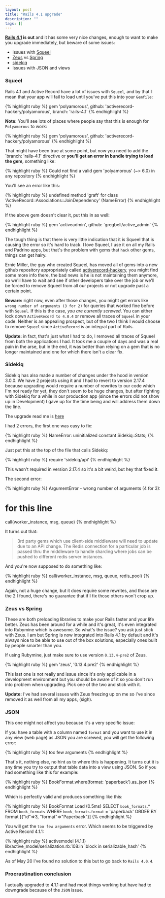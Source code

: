 ```yaml
---
layout: post
title: "Rails 4.1 upgrade"
description: ""
tags: []
---
```


**[Rails 4.1](http://edgeguides.rubyonrails.org/4_1_release_notes.html) is out** and it has some very nice changes, enough to want to make you upgrade immediately, but beware of some issues:

* Issues with [Squeel](https://github.com/activerecord-hackery/squeel)
* [Zeus](https://github.com/burke/zeus) vs [Spring](https://github.com/rails/spring/blob/master/README.md)
* [sidekiq](https://github.com/mperham/sidekiq)
* Issues with JSON and views


### Squeel
Rails 4.1 and Active Record have a lot of issues with `Squeel`, and by that I mean that your app will fail to load until you've put this into your `Gemfile`:

{% highlight ruby %}
gem 'polyamorous', github: 'activerecord-hackery/polyamorous', branch: 'rails-4.1'
{% endhighlight %}

**Note:** You'll see lots of places where people say that this is enough for `Polyamorous` to work:

{% highlight ruby %}
gem 'polyamorous', github: 'activerecord-hackery/polyamorous'
{% endhighlight %}

That might have been true at some point, but now you need to add the `branch: 'rails-4.1' directive or **you'll get an error in bundle trying to load the gem,** something like:

{% highlight ruby %}
Could not find a valid gem 'polyamorous' (~> 6.0) in any repository
{% endhighlight %}


You'll see an error like this:

{% highlight ruby %}
undefined method 'graft' for class 'ActiveRecord::Associations::JoinDependency' (NameError)
{% endhighlight %}

If the above gem doesn't clear it, put this in as well:

{% highlight ruby %}
gem 'activeadmin', github: 'gregbell/active_admin'
{% endhighlight %}

The tough thing is that there is very little indication that it is Squeel that is causing the error so it's hard to track. I love Squeel, I use it on all my Rails and Padrino apps, but that's the problem with gems that `hack` other gems, things can get hairy.

Ernie Miller, the guy who created Squeel, has moved all of gems into a new github repository appropriately called [activerecord-hackery](https://github.com/activerecord-hackery), you might find some more info there, the bad news is he is not maintaining them anymore, so we'll have to wait and see if other developers take over the job or we'll be forced to remove Squeel from all our projects or not upgrade past a certain point.

**Beware:** right now, even after those changes, you might get errors like `wrong number of arguments (3 for 2)` for queries that worked fine before with `Squeel`. If this is the case, *you are currently screwed*. You can either lock down `ActiveRecord to 4.0.4` or remove all traces of `Squeel` in your code. Neither is an appealing prospect, but of the two I think I would choose to remove `Squeel` since `ActiveRecord` is an integral part of Rails.

**Update:** in fact, that's just what I had to do, I removed all traces of Squeel from both the applications I had. It took me a couple of days and was a real pain in the arse, but in the end, it was better than relying on a gem that is no longer maintained and one for which there isn't a clear fix. 

### Sidekiq
Sidekiq has also made a number of changes under the hood in version 3.0.0. We have 2 projects using it and I had to revert to version 2.17.4 because upgrading would require a number of rewrites to our code which I'm not ready for yet, they don't seem to be huge changes, but after fighting with Sidekiq for a while in our production app (since the errors did not show up in Development) I gave up for the time being and will address them down the line.

The upgrade read me is [here](https://github.com/mperham/sidekiq/blob/master/3.0-Upgrade.md)

I had 2 errors, the first one was easy to fix:

{% highlight ruby %}
NameError: uninitialized constant Sidekiq::Stats;
{% endhighlight %}

Just put this at the top of the file that calls Sidekiq:

{% highlight ruby %}
require 'sidekiq/api'
{% endhighlight %}

This wasn't required in version 2.17.4 so it's a bit weird, but hey that fixed it.

The second error:

{% highlight ruby %}
ArgumentError - wrong number of arguments (4 for 3):
# for this line
call(worker_instance, msg, queue)
{% endhighlight %}

It turns out that:

> 3rd party gems which use client-side middleware will need to update due to an API change. The Redis connection for a particular job is passed thru the middleware to handle sharding where jobs can be pushed to different redis server instances.

And you're now supposed to do something like:

{% highlight ruby %}
call(worker_instance, msg, queue, redis_pool)
{% endhighlight %}

Again, not a huge change, but it does require some rewrites, and those are the 2 I found, there's no guarantee that if I fix those others won't crop up.

### Zeus vs Spring
These are both preloading libraries to make your Rails faster and your life better. Zeus has been around for a while and it's great, it's even integrated into Rubymine which is awesome. So what's the issue? you ask just stick with Zeus. I am but Spring is now integrated into Rails 4.1 by default and it's always nice to be able to use out of the box solutions, especially ones built by people smarter than you.

If using Rubymine, just make sure to use version `0.13.4-pre2` of Zeus.

{% highlight ruby %}
gem 'zeus', '0.13.4.pre2'
{% endhighlight %}

This last one is not really and issue since it's only applicable in a development environment but you should be aware of it so you don't run into problem when upgrading. Pick one of the two and stick with it.

**Update:** I've had several issues with Zeus freezing up on me so I've since removed it as well from all my apps, (sigh).

### JSON
This one might not affect you because it's a very specific issue:

If you have a table with a column named `format` and you want to use it in any view (web page) as JSON you are screwed, you will get the following error:

{% highlight ruby %}
	too few arguments
{% endhighlight %}
	
That's it, nothing else, no hint as to where this is happening. It turns out it is any time you try to output that table data into a view using JSON. So if you had something like this for example:

{% highlight ruby %}
	BookFormat.where(format: 'paperback').as_json
{% endhighlight %}	

Which is perfectly valid and produces something like this: 

{% highlight ruby %}
	BookFormat Load (0.5ms)  SELECT `book_formats`.* FROM `book_formats`  WHERE `book_formats`.`format` = 'paperback'  ORDER BY format
[{"id"=>3, "format"=>"Paperback"}]
{% endhighlight %}
	
You will get the `too few arguments` error. Which seems to be triggered by Active Record 4.1.1:

{% highlight ruby %}
	activemodel (4.1.1) lib/active_model/serialization.rb:108:in `block in serializable_hash'
{% endhighlight %}

As of May 20 I've found no solution to this but to go back to `Rails 4.0.4`.

### Procrastination conclusion

I actually upgraded to 4.1.1 and had most things working but have had to downgrade because of the `JSON` issue.
